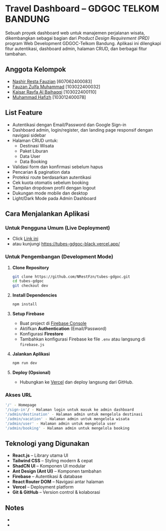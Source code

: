 # Travel Dashboard – GDGOC TELKOM BANDUNG

Sebuah proyek dashboard web untuk manajemen perjalanan wisata, dikembangkan sebagai bagian dari *Product Design Requirement (PRD)* program Web Development GDGOC-Telkom Bandung. Aplikasi ini dilengkapi fitur autentikasi, dashboard admin, halaman CRUD, dan berbagai fitur tambahan.

## Anggota Kelompok

- [Nashir Resta Fauzian](https://github.com/NRestFzn) [607062400083]
- [Fauzan Zulfa Muhammad](https://github.com/zoovasoup) [103022400032]
- [Kaisar Rayfa Al Baihaqqi](https://github.com/kaisaaru) [103022400110]
- [Muhammad Hafizh](https://github.com/Gimerbone) [103012400078]

## List Feature
- Autentikasi dengan Email/Password dan Google Sign-in
- Dashboard admin, login/register, dan landing page responsif dengan navigasi sidebar
- Halaman CRUD untuk:
    - Destinasi Wisata
    - Paket Liburan
    - Data User
    - Data Booking
- Validasi form dan konfirmasi sebelum hapus
- Pencarian & pagination data
- Proteksi route berdasarkan autentikasi
- Cek kuota otomatis sebelum booking
- Tampilan dropdown profil dengan logout
- Dukungan mode mobile dan desktop
- Light/Dark Mode pada Admin Dashboard

## Cara Menjalankan Aplikasi

### Untuk Pengguna Umum (Live Deployment)

- Click [Link ini](https://tubes-gdgoc-black.vercel.app/)
- atau kunjungi https://tubes-gdgoc-black.vercel.app/

### Untuk Pengembangan (Development Mode)

1. **Clone Repository**
   ```bash
   git clone https://github.com/NRestFzn/tubes-gdgoc.git
   cd tubes-gdgoc
   git checkout dev
   ```

2. **Install Dependencies**
   ```bash
   npm install
   ```
   
3. **Setup Firebase**
   - Buat project di [Firebase Console](https://console.firebase.google.com/)
   - Aktifkan **Authentication** (Email/Password)
   - Konfigurasi **Firestore**
   - Tambahkan konfigurasi Firebase ke file `.env` atau langsung di `firebase.js`

4. **Jalankan Aplikasi**
   ```bash
   npm run dev
   ```
   
5. **Deploy (Opsional)**
   - Hubungkan ke [Vercel](https://vercel.com/) dan deploy langsung dari GitHub.
   
### Akses URL
   ```bash
   '/' - Homepage
   '/sign-in'/ - Halaman login untuk masuk ke admin dashboard
   '/admin/destination' - Halaman admin untuk mengelola destinasi
   '/admin/vacation' - Halaman admin untuk mengelola wisata
   '/admin/user' - Halaman admin untuk mengelola user
   '/admin/booking' - Halaman admin untuk mengelola booking
   ```

## Teknologi yang Digunakan
- **React.js** – Library utama UI
- **Tailwind CSS** – Styling modern & cepat
- **ShadCN UI** – Komponen UI modular
- **Ant Design (Ant UI)** – Komponen tambahan
- **Firebase** – Autentikasi & database
- **React Router DOM** – Navigasi antar halaman
- **Vercel** – Deployment platform
- **Git & GitHub** – Version control & kolaborasi

## Notes 
- 
- 
